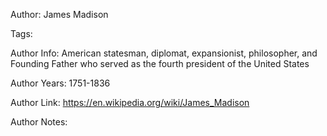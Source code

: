 Author: James Madison

Tags:

Author Info:  American statesman, diplomat, expansionist, philosopher, and Founding Father who served as the fourth president of the United States

Author Years: 1751-1836

Author Link:  https://en.wikipedia.org/wiki/James_Madison

Author Notes:


